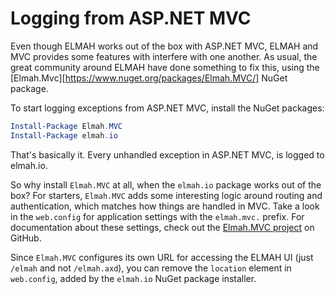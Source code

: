 # Logging from ASP.NET MVC

Even though ELMAH works out of the box with ASP.NET MVC, ELMAH and MVC provides some features with interfere with one another. As usual, the great community around ELMAH have done something to fix this, using the [Elmah.Mvc][https://www.nuget.org/packages/Elmah.MVC/] NuGet package.

To start logging exceptions from ASP.NET MVC, install the NuGet packages:

```powershell
Install-Package Elmah.MVC
Install-Package elmah.io
```

That's basically it. Every unhandled exception in ASP.NET MVC, is logged to elmah.io.

So why install `Elmah.MVC` at all, when the `elmah.io` package works out of the box? For starters, `Elmah.MVC` adds some interesting logic around routing and authentication, which matches how things are handled in MVC. Take a look in the `web.config` for application settings with the `elmah.mvc.` prefix. For documentation about these settings, check out the [Elmah.MVC project](https://github.com/alexbeletsky/elmah-mvc) on GitHub.

Since `Elmah.MVC` configures its own URL for accessing the ELMAH UI (just `/elmah` and not `/elmah.axd`), you can remove the `location` element in `web.config`, added by the `elmah.io` NuGet package installer.